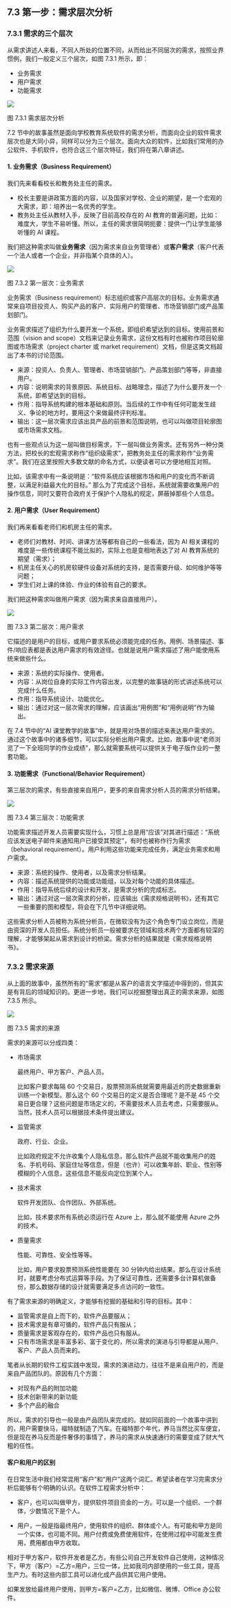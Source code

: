 ## 7.3 第一步：需求层次分析

### 7.3.1 需求的三个层次

从需求讲述人来看，不同人所处的位置不同，从而给出不同层次的需求，按照业界惯例，我们一般定义三个层次，如图 7.3.1 所示，即：

- 业务需求
- 用户需求
- 功能需求

<img src="img/Slide9.SVG"/>

图 7.3.1 需求层次分析

7.2 节中的故事虽然是面向学校教育系统软件的需求分析，而面向企业的软件需求层次也是大同小异，同样可以分为三个层次。面向大众的软件，比如我们常用的办公软件、手机软件，也符合这三个层次特征，我们将在第八章讲述。


#### 1. 业务需求（Business Requirement）

我们先来看看校长和教务处主任的需求。

- 校长主要是讲政策方面的内容，以及国家对学校、企业的期望，是一个宏观的大需求，即：培养出一名优秀的学生。
- 教务处主任从教材入手，反映了目前高校存在的 AI 教育的普遍问题，比如：难度大，学生不易听懂。所以，主任的需求很简明扼要：提供一门让学生能够听懂的 AI 课程。

我们把这种需求叫做**业务需求**（因为需求来自业务管理者）或**客户需求**（客户代表一个法人或者一个企业，并非指某个具体的人）。

<img src="img/Slide10.SVG"/>

图 7.3.2 第一层次：业务需求

业务需求（Business requirement）标志组织或客户高层次的目标。业务需求通常来自项目投资人、购买产品的客户、实际用户的管理者、市场营销部门或产品策划部门。

业务需求描述了组织为什么要开发一个系统，即组织希望达到的目标。使用前景和范围（vision and scope）文档来记录业务需求，这份文档有时也被称作项目轮廓图或市场需求（project charter 或 market requirement）文档，但是这类文档超出了本书的讨论范围。

- 来源：投资人、负责人、管理者、市场营销部门、产品策划部门等等，非直接用户。
- 内容：说明需求的背景原因、系统目标、战略理念，描述了为什么要开发一个系统，即希望达到的目标。
- 作用：指导系统构建的根本基础和原则。当后续的工作中有任何可能发生歧义、争论的地方时，要用这个来做最终评判标准。
- 输出：这一层次需求应该出具产品的前景和范围说明，也可以叫做项目轮廓图或市场需求文档。

也有一些观点认为这一层叫做目标需求，下一层叫做业务需求。还有另外一种分类方法，把校长的宏观需求称作“组织级需求”，把教务处主任的需求称作“业务需求”。我们在这里按照大多数文献的命名方式，以便读者可以方便地相互对照。

比如，该需求中有一条说明是：“软件系统应该根据市场和用户的变化而不断调整，以满足利益最大化的目标。” 那么为了完成这个目标，系统就需要收集用户的操作信息，同时又要符合政府关于保护个人隐私的规定，屏蔽掉那些个人信息。

#### 2. 用户需求（User Requirement）

我们再来看看老师们和机房主任的需求。

- 老师们对教材、时间、讲课方法等都有自己的一些看法，因为 AI 相关课程的难度是一些传统课程不能比拟的，实际上也是变相地表达了对 AI 教育系统的期望（需求）；
- 机房主任关心的机房软硬件设备对系统的支持，是否需要升级、如何维护等等问题；
- 学生们对上课的体验、作业的体验有自己的要求。

我们把这种需求叫做用户需求（因为需求来自直接用户）。

<img src="img/Slide11.SVG"/>

图 7.3.3 第二层次：用户需求

它描述的是用户的目标，或用户要求系统必须能完成的任务。用例、场景描述、事件/响应表都是表达用户需求的有效途径。也就是说用户需求描述了用户能使用系统来做些什么。

- 来源：系统的实际操作、使用者。
- 内容：从岗位自身的实际工作内容出发，以完整的故事链的形式讲述系统可以完成什么任务。
- 作用：指导系统设计、功能优化。
- 输出：通过对这一层次需求的理解，应该画出“用例图”和“用例说明”作为输出。

在 7.4 节中的“AI 课堂教学的故事”中，就是用对场景的描述来表达用户需求的。通过这个故事中的诸多细节，可以实际分析出用户需求。比如，故事中说“老师浏览了一下全班同学的作业成绩”，那么就需要系统可以提供关于电子版作业的一整套功能。

#### 3. 功能需求（Functional/Behavior Requirement）

第三层次的需求，有些直接来自用户，更多的来自需求分析人员的需求分析结果。

<img src="img/Slide12.SVG"/>

图 7.3.4 第三层次：功能需求


功能需求描述开发人员需要实现什么，习惯上总是用“应该”对其进行描述：“系统应该发送电子邮件来通知用户已接受其预定”，有时也被称作行为需求（behavioral requirement）。用户利用这些功能来完成任务，满足业务需求和用户需求。

- 来源：系统的操作、使用者，以及需求分析结果。
- 内容：描述系统提供的功能或功能组，以及对每个功能的具体描述。
- 作用：指导系统后续的设计和开发，是需求分析的完成标志。
- 输出：通过对这一层次需求的分析，应该输出《需求规格说明书》，还有其它一些重要的图和模型，将会在下几节中详细说明。

这些需求分析人员被称为系统分析员，在微软没有为这个角色专门设立岗位，而是由资深的开发人员担任。系统分析员一般被要求在领域和技术两个方面都有较深的理解，才能够架起从需求到设计的桥梁。需求分析的结果就是《需求规格说明书》。

### 7.3.2 需求来源

从上面的故事中，虽然所有的“需求”都是从客户的语言文字描述中得到的，但其实是有背后的领域知识的。更进一步地，我们可以挖掘整理出真正的需求来源，如图 7.3.5 所示。

<img src="img/Slide13.SVG"/>

图 7.3.5 需求的来源

需求的来源可以分成四类：

- 市场需求

  最终用户、甲方客户、产品人员。

  比如客户要求每隔 60 个交易日，股票预测系统就需要用最近的历史数据重新训练一个新模型。那么这个 60 个交易日的定义是否合理呢？是不是 45 个交易日更合理？这些问题是市场定义的，不需要技术人员去考虑，只需要服从。当然，技术人员可以根据技术条件提出建议。

- 监管需求

  政府、行业、企业。
  
  比如政府规定不允许收集个人隐私信息，那么软件产品就不能收集用户的姓名、手机号码、家庭住址等信息，但是（也许）可以收集年龄、职业、性别等模糊的个人信息，这些信息不能反向定位到某个人。

- 技术需求

  软件开发团队、合作团队、外部系统。

  比如，技术要求所有系统必须运行在 Azure 上，那么就不能使用 Azure 之外的技术。

- 质量需求

  性能、可靠性、安全性等等。

  比如，用户要求股票预测系统性能要在 30 分钟内给出结果。那么在设计系统时，就要考虑分布式运算等手段。为了保证可靠性，还需要多台计算机做备份，那么数据存储的设计就需要满足多点访问的一致性。

有了需求来源的明确定义，才能够有挖掘的基础和引导的目标。其中：
- 监管需求是自上而下的，软件产品要服从；
- 技术需求是有章可循的，软件产品只有服从；
- 质量需求是客观存在的，软件产品也只有服从。
- 只有市场需求是丰富多彩、富于变化的，所以需求的演进与引导都是从用户、客户、产品人员而来的。

笔者从长期的软件工程实践中发现，需求的演进动力，往往不是来自用户的，而是来自产品团队的。原因有几个方面：

- 对现有产品的附加功能
- 技术创新带来的新功能
- 多个产品的融合

所以，需求的引导也一般是由产品团队来完成的。就如同前面的一个故事中讲到的，用户需要快马，福特就制造了汽车。在福特那个年代，养马当然比买车便宜，但是现在养马反而是件奢侈的事情了，养马的需求从快速通行的需要变成了财大气粗的任性。

#### 客户和用户的区别

在日常生活中我们经常混用“客户”和“用户”这两个词汇。希望读者在学习完需求分析后能够有个明确的认识。在软件工程需求分析中：

- 客户，也可以叫做甲方，提供软件项目资金的一方。可以是一个组织、一个群体，少数情况下是个人。

- 用户，一般是指最终用户，使用软件的组织、群体或个人。有可能和甲方是同一个实体，也可能不同。用户付费或免费使用软件，在使用过程中可能发生费用，费用都由甲方收取。

相对于甲方客户，软件开发者是乙方。有些公司自己开发软件自己使用，这种情况下，甲方（客户）=乙方=用户，三位一体，比如我司内部使用的一些工具，提高生产力。有时这些内部工具可以进化成产品供其它用户使用。

如果发放给最终用户使用，则甲方=客户=乙方，比如微信、微博、Office 办公软件。
